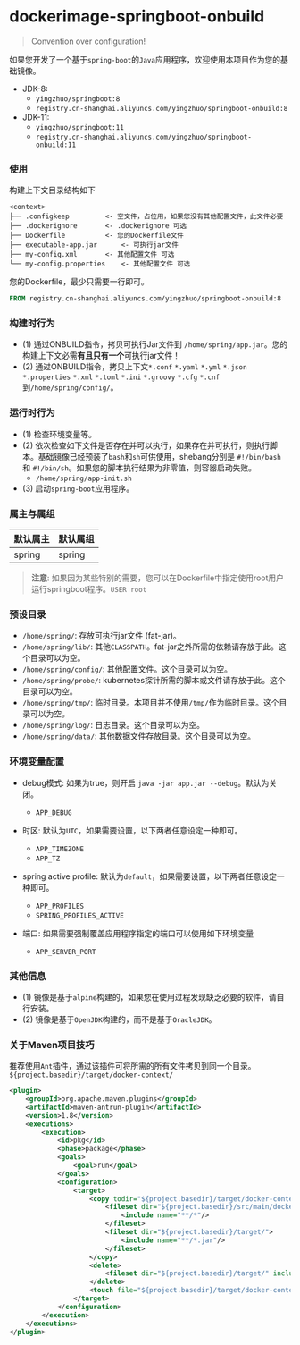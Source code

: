 # dockerimage-springboot-onbuild

> Convention over configuration!

如果您开发了一个基于`spring-boot`的`Java`应用程序，欢迎使用本项目作为您的基础镜像。

 * JDK-8:  
    * `yingzhuo/springboot:8`
    * `registry.cn-shanghai.aliyuncs.com/yingzhuo/springboot-onbuild:8`
 * JDK-11: 
    * `yingzhuo/springboot:11` 
    * `registry.cn-shanghai.aliyuncs.com/yingzhuo/springboot-onbuild:11`

### 使用

构建上下文目录结构如下

```
<context>
├── .configkeep			<- 空文件，占位用，如果您没有其他配置文件，此文件必要
├── .dockerignore		<- .dockerignore 可选
├── Dockerfile			<- 您的Dockerfile文件
├── executable-app.jar		<- 可执行jar文件
├── my-config.xml		<- 其他配置文件 可选
└── my-config.properties	<- 其他配置文件 可选
```

您的Dockerfile，最少只需要一行即可。

```Dockerfile
FROM registry.cn-shanghai.aliyuncs.com/yingzhuo/springboot-onbuild:8
```

### 构建时行为

* (1) 通过ONBUILD指令，拷贝可执行Jar文件到 `/home/spring/app.jar`。您的构建上下文必需**有且只有一个**可执行jar文件！
* (2) 通过ONBUILD指令，拷贝上下文`*.conf` `*.yaml` `*.yml` `*.json` `*.properties` `*.xml` `*.toml` `*.ini` `*.groovy` `*.cfg` `*.cnf`到`/home/spring/config/`。

### 运行时行为

* (1) 检查环境变量等。
* (2) 依次检查如下文件是否存在并可以执行，如果存在并可执行，则执行脚本。基础镜像已经预装了`bash`和`sh`可供使用，shebang分别是 `#!/bin/bash` 和 `#!/bin/sh`。如果您的脚本执行结果为非零值，则容器启动失败。
   * `/home/spring/app-init.sh`
* (3) 启动`spring-boot`应用程序。

### 属主与属组

默认属主 | 默认属组 |
--------|---------|
spring  | spring  |

> **注意**: 如果因为某些特别的需要，您可以在Dockerfile中指定使用root用户运行springboot程序。`USER root`

### 预设目录

* `/home/spring/`: 存放可执行jar文件 (fat-jar)。
* `/home/spring/lib/`: 其他`CLASSPATH`。fat-jar之外所需的依赖请存放于此。这个目录可以为空。
* `/home/spring/config/`: 其他配置文件。这个目录可以为空。
* `/home/spring/probe/`: kubernetes探针所需的脚本或文件请存放于此。这个目录可以为空。
* `/home/spring/tmp/`: 临时目录。本项目并不使用`/tmp/`作为临时目录。这个目录可以为空。
* `/home/spring/log/`: 日志目录。这个目录可以为空。
* `/home/spring/data/`: 其他数据文件存放目录。这个目录可以为空。

### 环境变量配置

* debug模式: 如果为true，则开启 `java -jar app.jar --debug`。默认为关闭。
  * `APP_DEBUG`

* 时区: 默认为`UTC`，如果需要设置，以下两者任意设定一种即可。
  * `APP_TIMEZONE` 
  * `APP_TZ`

* spring active profile: 默认为`default`，如果需要设置，以下两者任意设定一种即可。
  * `APP_PROFILES`
  * `SPRING_PROFILES_ACTIVE`

* 端口: 如果需要强制覆盖应用程序指定的端口可以使用如下环境变量
  * `APP_SERVER_PORT`

### 其他信息

* (1) 镜像是基于`alpine`构建的，如果您在使用过程发现缺乏必要的软件，请自行安装。
* (2) 镜像是基于`OpenJDK`构建的，而不是基于`OracleJDK`。

### 关于Maven项目技巧

推荐使用`Ant`插件，通过该插件可将所需的所有文件拷贝到同一个目录。`${project.basedir}/target/docker-context/`

```xml
<plugin>
    <groupId>org.apache.maven.plugins</groupId>
    <artifactId>maven-antrun-plugin</artifactId>
    <version>1.8</version>
    <executions>
        <execution>
            <id>pkg</id>
            <phase>package</phase>
            <goals>
                <goal>run</goal>
            </goals>
            <configuration>
                <target>
                    <copy todir="${project.basedir}/target/docker-context/" force="true">
                        <fileset dir="${project.basedir}/src/main/docker">
                            <include name="**/*"/>
                        </fileset>
                        <fileset dir="${project.basedir}/target/">
                            <include name="**/*.jar"/>
                        </fileset>
                    </copy>
                    <delete>
                        <fileset dir="${project.basedir}/target/" includes="*.jar*"/>
                    </delete>
                    <touch file="${project.basedir}/target/docker-context/.configkeep"/>
                </target>
            </configuration>
        </execution>
    </executions>
</plugin>
```
